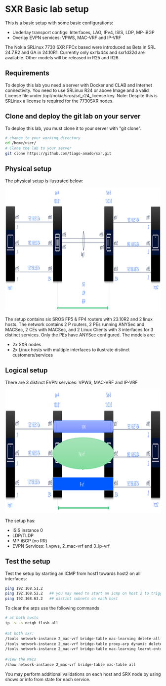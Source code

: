 

# SXR Basic lab setup
This is a basic setup with some basic configurations:
* Underlay transport configs: Interfaces, LAG, IPv4, ISIS, LDP, MP-iBGP
* Overlay EVPN services: VPWS, MAC-VRF and IP-VRF

The Nokia SRLinux 7730 SXR FPCx based were introduced as Beta in SRL 24.7.R2 and GA in 24.10R1.
Currently only sxr1x44s and sxr1d32d are available. Other models will be released in R25 and R26. 


## Requirements 

To deploy this lab you need a server with Docker and CLAB and Internet connectivity.
You need to use SRLinux R24 or above Image and a valid License file under /opt/nokia/sros/srl_r24_license.key. 
Note: Despite this is SRLinux a license is required for the 7730SXR nodes.



## Clone and deploy the git lab on your server

To deploy this lab, you must clone it to your server with "git clone".

```bash
# change to your working directory
cd /home/user/
# Clone the lab to your server
git clone https://github.com/tiago-amado/sxr.git
```

## Physical setup

The physical setup is ilustrated below:



<p align="center">
  <img width="900" height="400" src="https://github.com/tiago-amado/sxr/blob/main/pics/sxr-clab_physical.png">
</p>



The setup contains six SROS FP5 & FP4 routers with 23.10R2 and 2 linux hosts. The network contains 2 P routers, 2 PEs running ANYSec and MACSec, 2 CEs with MACSec, and 2 Linux Clients with 3 interfaces for 3 distinct services. 
Only the PEs have ANYSec configured. The models are:
* 2x SXR nodes 
* 2x Linux hosts with multiple interfaces to ilustrate distinct customers/services



## Logical setup

There are 3 distinct EVPN services: VPWS, MAC-VRF and IP-VRF



<p align="center">
  <img width="900" height="400" src="https://github.com/tiago-amado/sxr/blob/main/pics/sxr-clab_logical.png">
</p>


The setup has:

* ISIS instance 0
* LDP/TLDP
* MP-iBGP (no RR)
* EVPN Services: 1_vpws, 2_mac-vrf and 3_ip-vrf


## Test the setup

Test the setup by starting an ICMP from host1 towards host2 on all interfaces:
```bash
ping 192.168.51.2
ping 192.168.52.2   ## you may need to start an icmp on host 2 to trigger an arp to the EVPN
ping 192.168.63.2   ## distint subnets on each host
```


To clear the arps use the following commands
```bash
# at both hosts
ip -s -s neigh flush all

#at both sxr:
/tools network-instance 2_mac-vrf bridge-table mac-learning delete-all-macs
/tools network-instance 2_mac-vrf bridge-table proxy-arp dynamic delete-all
/tools network-instance 2_mac-vrf bridge-table mac-learning learnt-entries mac <HOST-MAC> delete-mac

#view the Macs
/show network-instance 2_mac-vrf bridge-table mac-table all
```


You may perform additional validations on each host and SRX node by using shows or info from state for each service.


